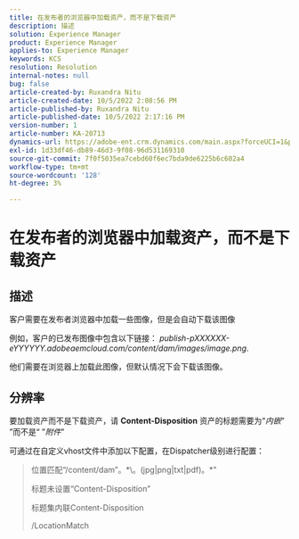 ```yaml
---
title: 在发布者的浏览器中加载资产，而不是下载资产
description: 描述
solution: Experience Manager
product: Experience Manager
applies-to: Experience Manager
keywords: KCS
resolution: Resolution
internal-notes: null
bug: false
article-created-by: Ruxandra Nitu
article-created-date: 10/5/2022 2:08:56 PM
article-published-by: Ruxandra Nitu
article-published-date: 10/5/2022 2:17:16 PM
version-number: 1
article-number: KA-20713
dynamics-url: https://adobe-ent.crm.dynamics.com/main.aspx?forceUCI=1&pagetype=entityrecord&etn=knowledgearticle&id=a7a6973c-b744-ed11-bba2-0022480869de
exl-id: 1d33df46-db89-46d3-9f08-96d531169310
source-git-commit: 7f0f5035ea7cebd60f6ec7bda9de6225b6c602a4
workflow-type: tm+mt
source-wordcount: '128'
ht-degree: 3%

---
```


# 在发布者的浏览器中加载资产，而不是下载资产

## 描述


客户需要在发布者浏览器中加载一些图像，但是会自动下载该图像

例如，客户的已发布图像中包含以下链接： *publish-pXXXXXX-eYYYYYY.adobeaemcloud.com/content/dam/images/image.png*.

他们需要在浏览器上加载此图像，但默认情况下会下载该图像。


## 分辨率


要加载资产而不是下载资产，请 <b>Content-Disposition</b> 资产的标题需要为“*内嵌*“ ”而不是“ ”*附件*&quot;

可通过在自定义vhost文件中添加以下配置，在Dispatcher级别进行配置：




> 位置匹配“\/content\/dam”。\*\。(jpg|png|txt|pdf)。\*&quot;
> 
> 标题未设置“Content-Disposition”
> 
> 标题集内联Content-Disposition
> 
> /LocationMatch
